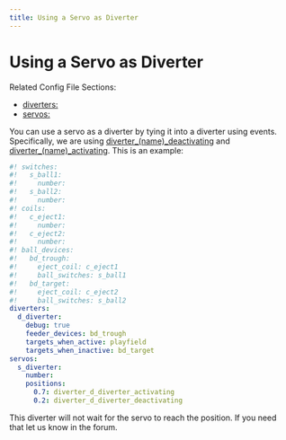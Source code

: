 ```yaml
---
title: Using a Servo as Diverter
---
```


# Using a Servo as Diverter


Related Config File Sections:

* [diverters:](../../config/diverters.md)
* [servos:](../../config/servos.md)

You can use a servo as a diverter by tying it into a diverter using
events. Specifically, we are using
[diverter_(name)_deactivating](../../events/diverter_diverter_deactivating.md)
and [diverter_(name)_activating](../../events/diverter_diverter_activating.md). This is an example:

``` yaml
#! switches:
#!   s_ball1:
#!     number:
#!   s_ball2:
#!     number:
#! coils:
#!   c_eject1:
#!     number:
#!   c_eject2:
#!     number:
#! ball_devices:
#!   bd_trough:
#!     eject_coil: c_eject1
#!     ball_switches: s_ball1
#!   bd_target:
#!     eject_coil: c_eject2
#!     ball_switches: s_ball2
diverters:
  d_diverter:
    debug: true
    feeder_devices: bd_trough
    targets_when_active: playfield
    targets_when_inactive: bd_target
servos:
  s_diverter:
    number:
    positions:
      0.7: diverter_d_diverter_activating
      0.2: diverter_d_diverter_deactivating
```

This diverter will not wait for the servo to reach the position. If you
need that let us know in the forum.
